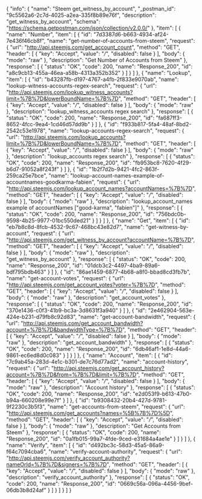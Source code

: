 {
  "info": {
    "name": "Steem get_witness_by_account",
    "_postman_id": "9c5562a6-2c7d-4025-a2ea-335f8b89e76f",
    "description": "get_witness_by_account",
    "schema": "https://schema.getpostman.com/json/collection/v2.0.0/"
  },
  "item": [
    {
      "name": "Number",
      "item": [
        {
          "id": "7d3387d6-b663-4934-af24-7e436f46cb8f",
          "name": "get-number-of-accounts-from-steem",
          "request": {
            "url": "http://api.steemjs.com/get_account_count",
            "method": "GET",
            "header": [
              {
                "key": "Accept",
                "value": "*/*",
                "disabled": false
              }
            ],
            "body": {
              "mode": "raw"
            },
            "description": "Get Number of Accounts from Steem"
          },
          "response": [
            {
              "status": "OK",
              "code": 200,
              "name": "Response_200",
              "id": "a8c9cb13-455a-46ea-a58b-4313a352b352"
            }
          ]
        }
      ]
    },
    {
      "name": "Lookup",
      "item": [
        {
          "id": "b43287fb-d197-4767-a4fb-2f833e9070ab",
          "name": "lookup-witness-accounts-regex-search",
          "request": {
            "url": "http://api.steemjs.com/lookup_witness_accounts?limit=%7B%7D&lowerBoundName=%7B%7D",
            "method": "GET",
            "header": [
              {
                "key": "Accept",
                "value": "*/*",
                "disabled": false
              }
            ],
            "body": {
              "mode": "raw"
            },
            "description": "lookup_witness_accounts regex search"
          },
          "response": [
            {
              "status": "OK",
              "code": 200,
              "name": "Response_200",
              "id": "fa687ff3-8652-4fcc-9ea4-1cd46d57dd9b"
            }
          ]
        },
        {
          "id": "f933b817-5fa4-48af-8bd2-2542c53e1978",
          "name": "lookup-accounts-regex-search",
          "request": {
            "url": "http://api.steemjs.com/lookup_accounts?limit=%7B%7D&lowerBoundName=%7B%7D",
            "method": "GET",
            "header": [
              {
                "key": "Accept",
                "value": "*/*",
                "disabled": false
              }
            ],
            "body": {
              "mode": "raw"
            },
            "description": "lookup_accounts regex search"
          },
          "response": [
            {
              "status": "OK",
              "code": 200,
              "name": "Response_200",
              "id": "fb953bc8-7620-4f29-b6d7-91052a8f243f"
            }
          ]
        },
        {
          "id": "1b2f7d2b-9421-4fc2-863f-259ca25e7bce",
          "name": "lookup-account-names-example-of-accountnames-goodkarma-fabien",
          "request": {
            "url": "http://api.steemjs.com/lookup_account_names?accountNames=%7B%7D",
            "method": "GET",
            "header": [
              {
                "key": "Accept",
                "value": "*/*",
                "disabled": false
              }
            ],
            "body": {
              "mode": "raw"
            },
            "description": "lookup_account_names example of accountNames [\"good-karma\", \"fabien\"]"
          },
          "response": [
            {
              "status": "OK",
              "code": 200,
              "name": "Response_200",
              "id": "756bdc0b-9598-4b25-9977-01bc550ded21"
            }
          ]
        }
      ]
    },
    {
      "name": "Get",
      "item": [
        {
          "id": "eb7b8c8d-8fcb-4532-9c67-468bc43e82d7",
          "name": "get-witness-by-account",
          "request": {
            "url": "http://api.steemjs.com/get_witness_by_account?accountName=%7B%7D",
            "method": "GET",
            "header": [
              {
                "key": "Accept",
                "value": "*/*",
                "disabled": false
              }
            ],
            "body": {
              "mode": "raw"
            },
            "description": "get_witness_by_account"
          },
          "response": [
            {
              "status": "OK",
              "code": 200,
              "name": "Response_200",
              "id": "01dcb3c2-4497-4ba9-89a6-bdf795bdb463"
            }
          ]
        },
        {
          "id": "86ae1459-6877-4b68-a8f0-bbad8cd3fb7b",
          "name": "get-account-votes",
          "request": {
            "url": "http://api.steemjs.com/get_account_votes?voter=%7B%7D",
            "method": "GET",
            "header": [
              {
                "key": "Accept",
                "value": "*/*",
                "disabled": false
              }
            ],
            "body": {
              "mode": "raw"
            },
            "description": "get_account_votes"
          },
          "response": [
            {
              "status": "OK",
              "code": 200,
              "name": "Response_200",
              "id": "370e1436-c0f3-41b9-bc3a-3d8631f3a940"
            }
          ]
        },
        {
          "id": "2e462904-563e-424e-b231-d79fb8c92d83",
          "name": "get-account-bandwidth",
          "request": {
            "url": "http://api.steemjs.com/get_account_bandwidth?account=%7B%7D&bandwidthType=%7B%7D",
            "method": "GET",
            "header": [
              {
                "key": "Accept",
                "value": "*/*",
                "disabled": false
              }
            ],
            "body": {
              "mode": "raw"
            },
            "description": "get_account_bandwidth"
          },
          "response": [
            {
              "status": "OK",
              "code": 200,
              "name": "Response_200",
              "id": "6db46af1-1e8d-44a6-9861-ec6ed8d0c083"
            }
          ]
        }
      ]
    },
    {
      "name": "Account",
      "item": [
        {
          "id": "7c9ab45a-283d-4e1c-b301-de7c76d77ad2",
          "name": "account-history",
          "request": {
            "url": "http://api.steemjs.com/get_account_history?account=%7B%7D&from=%7B%7D&limit=%7B%7D",
            "method": "GET",
            "header": [
              {
                "key": "Accept",
                "value": "*/*",
                "disabled": false
              }
            ],
            "body": {
              "mode": "raw"
            },
            "description": "Account history"
          },
          "response": [
            {
              "status": "OK",
              "code": 200,
              "name": "Response_200",
              "id": "e2d053f9-b613-47b0-b94a-660208e99e7f"
            }
          ]
        },
        {
          "id": "b9308432-20b4-427d-9781-9f2230c3b5f3",
          "name": "get-accounts-from-steem",
          "request": {
            "url": "http://api.steemjs.com/get_accounts?names=%5B%7B%7D%5D",
            "method": "GET",
            "header": [
              {
                "key": "Accept",
                "value": "*/*",
                "disabled": false
              }
            ],
            "body": {
              "mode": "raw"
            },
            "description": "Get Accounts from Steem"
          },
          "response": [
            {
              "status": "OK",
              "code": 200,
              "name": "Response_200",
              "id": "0a1fb015-99a7-4fde-9ced-e31684a4ae1e"
            }
          ]
        }
      ]
    },
    {
      "name": "Verify",
      "item": [
        {
          "id": "d492bc3c-58d3-45a5-86a9-f64c7094cba6",
          "name": "verify-account-authority",
          "request": {
            "url": "http://api.steemjs.com/verify_account_authority?nameOrId=%7B%7D&signers=%7B%7D",
            "method": "GET",
            "header": [
              {
                "key": "Accept",
                "value": "*/*",
                "disabled": false
              }
            ],
            "body": {
              "mode": "raw"
            },
            "description": "verify_account_authority"
          },
          "response": [
            {
              "status": "OK",
              "code": 200,
              "name": "Response_200",
              "id": "0669c56a-096a-4456-9bef-06db3b8d24af"
            }
          ]
        }
      ]
    }
  ]
}